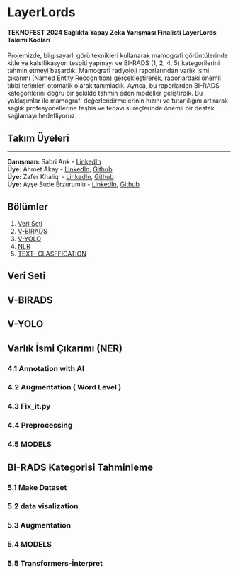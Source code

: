 # LayerLords 
#### TEKNOFEST 2024 Sağlıkta Yapay Zeka Yarışması Finalisti LayerLords Takımı Kodları
Projemizde, bilgisayarlı görü teknikleri kullanarak mamografi görüntülerinde kitle ve kalsifikasyon tespiti yapmayı ve BI-RADS (1, 2, 4, 5) kategorilerini tahmin etmeyi başardık. Mamografi radyoloji raporlarından varlık ismi çıkarımı (Named Entity Recognition) gerçekleştirerek, raporlardaki önemli tıbbi terimleri otomatik olarak tanımladık. Ayrıca, bu raporlardan BI-RADS kategorilerini doğru bir şekilde tahmin eden modeller geliştirdik. Bu yaklaşımlar ile mamografi değerlendirmelerinin hızını ve tutarlılığını artırarak sağlık profesyonellerine teşhis ve tedavi süreçlerinde önemli bir destek sağlamayı hedefliyoruz.


## Takım Üyeleri
---

**Danışman:** Sabri Arık - [LinkedIn](https://www.linkedin.com/in/%C5%9Feng%C3%BCl-bayrak-ba59211b7/) <br/>
**Üye:** Ahmet Akay - [LinkedIn](https://www.linkedin.com/in/alperkaraca/), [Github](https://github.com/thealper2) <br/>
**Üye:** Zafer Khaliqi - [LinkedIn](https://www.linkedin.com/in/ferhattoson/), [Github](https://github.com/ferhattoson) <br/>
**Üye:** Ayşe Sude Erzurumlu - [LinkedIn](https://www.linkedin.com/in/selcukyavas/), [Github](https://github.com/SelcukYavas) <br/>


## Bölümler

1. [Veri Seti](#introduction)
2. [V-BIRADS](#installation)
3. [V-YOLO](#usage)
4. [NER](#contributing)
5. [TEXT- CLASFFICATION](#usage)



## Veri Seti




## V-BIRADS




## V-YOLO




## Varlık İsmi Çıkarımı (NER) 

### 4.1 Annotation with AI

### 4.2 Augmentation ( Word Level )

### 4.3 Fix_it.py

### 4.4 Preprocessing

### 4.5 MODELS



## BI-RADS Kategorisi Tahminleme 


### 5.1 Make Dataset

### 5.2 data visalization

### 5.3 Augmentation

### 5.4 MODELS

### 5.5 Transformers-İnterpret